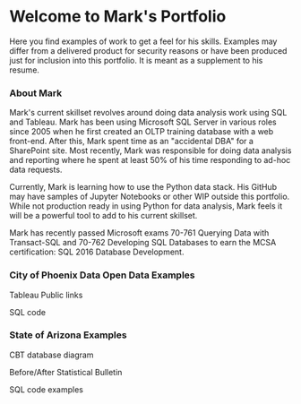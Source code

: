# Welcome to Mark's Portfolio

Here you find examples of work to get a feel for his skills.  Examples may differ from a delivered product for security reasons or have been produced just for inclusion into this portfolio.  It is meant as a supplement to his resume.

### About Mark

Mark's current skillset revolves around doing data analysis work using SQL and Tableau.  Mark has been using Microsoft SQL Server in various roles since 2005 when he first created an OLTP training database with a web front-end.  After this, Mark spent time as an "accidental DBA" for a SharePoint site.  Most recently, Mark was responsible for doing data analysis and reporting where he spent at least 50% of his time responding to ad-hoc data requests.  

Currently, Mark is learning how to use the Python data stack.  His GitHub may have samples of Jupyter Notebooks or other WIP outside this portfolio.  While not production ready in using Python for data analysis, Mark feels it will be a powerful tool to add to his current skillset.  

Mark has recently passed Microsoft exams 70-761 Querying Data with Transact-SQL and 70-762 Developing SQL Databases to earn the MCSA certification: SQL 2016 Database Development.  

### City of Phoenix Data Open Data Examples
Tableau Public links

SQL code

### State of Arizona Examples
CBT database diagram

Before/After Statistical Bulletin

SQL code examples
